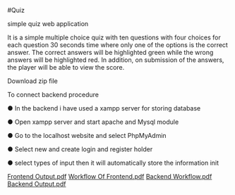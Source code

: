 #Quiz

simple quiz web application

It is a simple multiple choice quiz with ten questions with four choices for each question 30 seconds time where only one of the options is the correct answer.
The correct answers will be highlighted green while the wrong answers will be highlighted red.
In addition, on submission of the answers, the player will be able to view the score.

Download zip file

To connect backend procedure

● In the backend i have used a xampp server for storing database 

● Open xampp server and start apache and Mysql module 

● Go to the localhost website and select PhpMyAdmin

● Select new and create login and register holder 

● select types of input then it will automatically store the information init

[Frontend Output.pdf](https://github.com/DineshTs-coder/quiz/files/10049176/Frontend.Output.pdf)
[Workflow Of Frontend.pdf](https://github.com/DineshTs-coder/quiz/files/10049177/Workflow.Of.Frontend.pdf)
[Backend Workflow.pdf](https://github.com/DineshTs-coder/quiz/files/10049178/Backend.Workflow.pdf)
[Backend Output.pdf](https://github.com/DineshTs-coder/quiz/files/10049179/Backend.Output.pdf)
